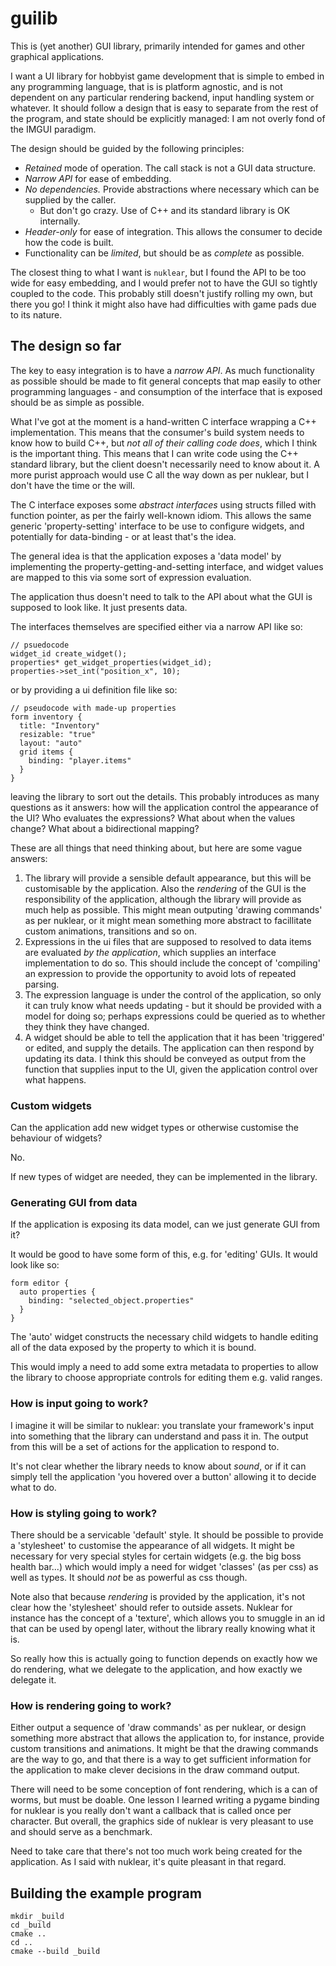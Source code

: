 # guilib

This is (yet another) GUI library, primarily intended for games and other
graphical applications.

I want a UI library for hobbyist game development that is simple to embed in any
programming language, that is is platform agnostic, and is not dependent on any
particular rendering backend, input handling system or whatever. It should
follow a design that is easy to separate from the rest of the program, and state
should be explicitly managed: I am not overly fond of the IMGUI paradigm.

The design should be guided by the following principles:
- _Retained_ mode of operation. The call stack is not a GUI data structure.
- _Narrow API_ for ease of embedding.
- _No dependencies._ Provide abstractions where necessary which can be
  supplied by the caller.
  - But don't go crazy. Use of C++ and its standard library is OK internally.
- _Header-only_ for ease of integration. This allows the consumer to decide how
  the code is built.
- Functionality can be _limited_, but should be as _complete_ as possible.

The closest thing to what I want is `nuklear`, but I found the API to be too
wide for easy embedding, and I would prefer not to have the GUI so tightly
coupled to the code. This probably still doesn't justify rolling my own, but
there you go! I think it might also have had difficulties with game pads due
to its nature.

## The design so far

The key to easy integration is to have a _narrow API_. As much functionality as
possible should be made to fit general concepts that map easily to other
programming languages - and consumption of the interface that is exposed should
be as simple as possible.

What I've got at the moment is a hand-written C interface wrapping a C++
implementation. This means that the consumer's build system needs to know how to
build C++, but _not all of their calling code does_, which I think is the
important thing. This means that I can write code using the C++ standard
library, but the client doesn't necessarily need to know about it. A more purist
approach would use C all the way down as per nuklear, but I don't have the time
or the will.

The C interface exposes some _abstract interfaces_ using structs filled with
function pointer, as per the fairly well-known idiom. This allows the same
generic 'property-setting' interface to be use to configure widgets, and
potentially for data-binding - or at least that's the idea.

The general idea is that the application exposes a 'data model' by implementing
the property-getting-and-setting interface, and widget values are mapped to this
via some sort of expression evaluation.

The application thus doesn't need to talk to the API about what the GUI is
supposed to look like. It just presents data.

The interfaces themselves are specified either via a narrow API like so:

```
// psuedocode
widget_id create_widget();
properties* get_widget_properties(widget_id);
properties->set_int("position_x", 10);
```

or by providing a ui definition file like so:

```
// pseudocode with made-up properties
form inventory {
  title: "Inventory"
  resizable: "true"
  layout: "auto"
  grid items {
    binding: "player.items"
  }
}
```

leaving the library to sort out the details. This probably introduces as many
questions as it answers: how will the application control the appearance of the
UI? Who evaluates the expressions? What about when the values change? What about
a bidirectional mapping?

These are all things that need thinking about, but here are some vague answers:

1. The library will provide a sensible default appearance, but this will be
   customisable by the application. Also the *rendering* of the GUI is the
   responsibility of the application, although the library will provide as much
   help as possible. This might mean outputing 'drawing commands' as per
   nuklear, or it might mean something more abstract to facillitate custom
   animations, transitions and so on.
2. Expressions in the ui files that are supposed to resolved to data items are
   evaluated _by the application_, which supplies an interface implementation to
   do so. This should include the concept of 'compiling' an expression to
   provide the opportunity to avoid lots of repeated parsing.
3. The expression language is under the control of the application, so only it
   can truly know what needs updating - but it should be provided with a model
   for doing so; perhaps expressions could be queried as to whether they think
   they have changed.
4. A widget should be able to tell the application that it has been 'triggered'
   or edited, and supply the details. The application can then respond by
   updating its data. I think this should be conveyed as output from the
   function that supplies input to the UI, given the application control over
   what happens.

### Custom widgets

Can the application add new widget types or otherwise customise the behaviour of
widgets?

No.

If new types of widget are needed, they can be implemented in the library.

### Generating GUI from data

If the application is exposing its data model, can we just generate GUI from it?

It would be good to have some form of this, e.g. for 'editing' GUIs. It would
look like so:

```
form editor {
  auto properties {
    binding: "selected_object.properties"
  }
}
```

The 'auto' widget constructs the necessary child widgets to handle editing all
of the data exposed by the property to which it is bound.

This would imply a need to add some extra metadata to properties to allow the
library to choose appropriate controls for editing them e.g. valid ranges.

### How is input going to work?

I imagine it will be similar to nuklear: you translate your framework's input
into something that the library can understand and pass it in. The output from
this will be a set of actions for the application to respond to.

It's not clear whether the library needs to know about _sound_, or if it can
simply tell the application 'you hovered over a button' allowing it to decide
what to do.

### How is styling going to work?

There should be a servicable 'default' style. It should be possible to provide a
'stylesheet' to customise the appearance of all widgets. It might be necessary
for very special styles for certain widgets (e.g. the big boss health bar...)
which would imply a need for widget 'classes' (as per css) as well as types. It
should _not_ be as powerful as css though.

Note also that because _rendering_ is provided by the application, it's not
clear how the 'stylesheet' should refer to outside assets. Nuklear for instance
has the concept of a 'texture', which allows you to smuggle in an id that can be
used by opengl later, without the library really knowing what it is.

So really how this is actually going to function depends on exactly how we do
rendering, what we delegate to the application, and how exactly we delegate it.

### How is rendering going to work?

Either output a sequence of 'draw commands' as per nuklear, or design something
more abstract that allows the application to, for instance, provide custom
transitions and animations. It might be that the drawing commands are the way to
go, and that there is a way to get sufficient information for the application to
make clever decisions in the draw command output.

There will need to be some conception of font rendering, which is a can of
worms, but must be doable. One lesson I learned writing a pygame binding for
nuklear is you really don't want a callback that is called once per character.
But overall, the graphics side of nuklear is very pleasant to use and should
serve as a benchmark.

Need to take care that there's not too much work being created for the
application. As I said with nuklear, it's quite pleasant in that regard.

## Building the example program

```
mkdir _build
cd _build
cmake ..
cd ..
cmake --build _build
```
 
